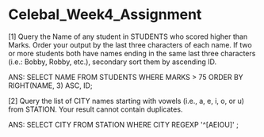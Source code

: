 # Celebal_Week4_Assignment
[1] Query the Name of any student in STUDENTS who scored higher than  Marks. Order your output by the last three characters of each name. If two or more students both 
have names ending in the same last three characters (i.e.: Bobby, Robby, etc.), secondary sort them by ascending ID.

ANS:
SELECT NAME FROM STUDENTS
WHERE MARKS > 75 ORDER BY RIGHT(NAME, 3) ASC, ID;

[2] 
Query the list of CITY names starting with vowels (i.e., a, e, i, o, or u) from STATION. Your result cannot contain duplicates.

ANS:
SELECT CITY FROM STATION
WHERE CITY REGEXP '^[AEIOU]' ;
